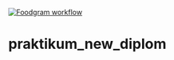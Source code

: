 [![Foodgram workflow](https://github.com/Stas767/foodgram-project-react/actions/workflows/main.yml/badge.svg)](https://github.com/Stas767/foodgram-project-react/actions/workflows/main.yml)
# praktikum_new_diplom
